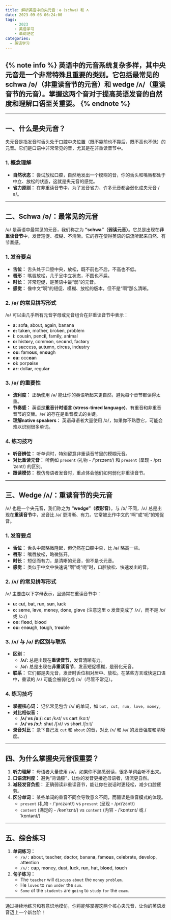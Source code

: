 ```yaml
---
title: 解析英语中的央元音：ə（schwa）和 ʌ
date: 2023-09-03 06:24:00
tags: 
    - 2023
    - 英语学习
    - 单词记忆
categories: 
  - 英语学习
---
```


{% note info %}
英语中的元音系统复杂多样，其中央元音是一个非常特殊且重要的类别。它包括最常见的 **schwa /ə/**（非重读音节的元音）和 **wedge /ʌ/**（重读音节的元音）。掌握这两个音对于提高英语发音的自然度和理解口语至关重要。
{% endnote %}
------

---

## 一、什么是央元音？

央元音是指发音时舌头处于口腔中央位置（既不靠前也不靠后，既不高也不低）的元音。它们是口语中非常常见的音，尤其是在非重读音节中。

### 1. 概念理解

*   **自然状态：** 尝试放松口腔，自然地发出一个模糊的音，你的舌头和嘴唇都处于中立、放松的状态，这就是央元音的感觉。
*   **省力原则：** 在非重读音节中，为了发音省力，许多元音都会弱化成央元音 /ə/。

---

## 二、Schwa /ə/：最常见的元音

/ə/ 是英语中最常见的元音，我们称之为 **“schwa”（弱读元音）**。它总是出现在**非重读音节**中，发音短促、模糊、不清晰。它的存在使得英语的语流听起来自然、有节奏感。

### 1. 发音要点

*   **舌位：** 舌头处于口腔中央，放松，既不前也不后，不高也不低。
*   **唇形：** 嘴唇放松，几乎呈中立状态，不圆也不扁。
*   **时长：** 非常短促，是英语中最“弱”的元音。
*   **感觉：** 像中文“啊”的短促、模糊、放松的版本，但不是“啊”那么清晰。

### 2. /ə/ 的常见拼写形式

/ə/ 可以由几乎所有元音字母或元音组合在非重读音节中表示：

*   **a:** sof**a**, about, again, banana
*   **e:** tak**e**n, moth**e**r, brok**e**n, problem
*   **i:** cous**i**n, penc**i**l, fam**i**ly, an**i**mal
*   **o:** hist**o**ry, comm**o**n, sec**o**nd, fact**o**ry
*   **u:** s**u**ccess, aut**u**mn, circ**u**s, ind**u**stry
*   **ou:** fam**ou**s, en**ou**gh
*   **ea:** occ**ea**n
*   **oi:** porp**oi**se
*   **ar:** doll**ar**, regul**ar**

### 3. /ə/ 的重要性

*   **流利度：** 正确使用 /ə/ 能让你的英语听起来更自然，避免每个音节都读得太重。
*   **节奏感：** 英语是**重音计时语言 (stress-timed language)**，有重音和非重音音节的交替。/ə/ 的存在是重音模式的关键。
*   **理解native speakers：** 英语母语者大量使用 /ə/，如果你不熟悉它，可能会难以识别很多单词。

### 4. 练习技巧

*   **听音辨位：** 听单词时，特别留意非重读音节里的模糊元音。
*   **对比重读元音：** 听例如 `present` (礼物 - /'prɛzənt/) 和 `present` (呈现 - /prɪˈzɛnt/) 的区别。
*   **跟读模仿：** 模仿母语者发音时，重点体会他们如何弱化非重读音节。

---

## 三、Wedge /ʌ/：重读音节的央元音

/ʌ/ 也是一个央元音，我们称之为 **“wedge”（楔形音）**。与 /ə/ 不同，/ʌ/ 总是出现在**重读音节**中，发音比 /ə/ 更清晰、有力。它常被比作中文的“啊”或“呃”的短促音。

### 1. 发音要点

*   **舌位：** 舌头中部略微隆起，但仍然在口腔中央，比 /ə/ 略高一些。
*   **唇形：** 嘴唇放松，略微张开。
*   **时长：** 短促而有力，是清晰的元音，但不是长元音。
*   **感觉：** 类似于中文中快速说“啊”或“呃”时，口腔放松、快速发出的音。

### 2. /ʌ/ 的常见拼写形式

/ʌ/ 主要由以下字母表示，且通常在重读音节中：

*   **u:** c**u**t, b**u**t, r**u**n, s**u**n, l**u**ck
*   **o:** s**o**me, l**o**ve, m**o**ney, d**o**ne, gl**o**ve (注意这里 o 发音变成了 /ʌ/，而不是 /ɒ/ 或 /ɔ:/)
*   **oo:** fl**oo**d, bl**oo**d
*   **ou:** en**ou**gh, t**ou**gh, tr**ou**ble

### 3. /ʌ/ 与 /ə/ 的区别与联系

*   **区别：**
    *   **/ʌ/:** 总是出现在**重读音节**，发音清晰有力。
    *   **/ə/:** 总是出现在**非重读音节**，发音短促模糊，是弱化元音。
*   **联系：** 它们都是央元音，发音时舌位相对居中、放松。在某些方言或快速口语中，重读的 /ʌ/ 可能会被弱化成 /ə/（尽管不常见）。

### 4. 练习技巧

*   **掌握核心词：** 记忆常见包含 /ʌ/ 的单词，如 `but, cut, run, love, money`。
*   **对比相似音：**
    *   **/ʌ/ vs /ɑː/:** c**u**t /kʌt/ vs c**ar**t /kɑːt/
    *   **/ʌ/ vs /ɔː/:** sh**u**t /ʃʌt/ vs sh**or**t /ʃɔːt/
*   **录音对比：** 录下自己发 `cut` 和 `about` 的音，对比 /ʌ/ 和 /ə/ 的发音强度和清晰度。

---

## 四、为什么掌握央元音很重要？

1.  **听力理解：** 母语者大量使用 /ə/，如果你不熟悉弱读，很多单词会听不出来。
2.  **口语流利度：** 避免“背诵腔”，让你的发音更接近母语者，语流更自然。
3.  **减轻发音负担：** 正确弱读非重读音节，能让你在说话时更轻松，减少口腔疲劳。
4.  **区分单词：** 某些单词的重音不同会导致意义不同，而弱读是重音模式的体现。
    *   `present` (礼物 - /'prɛzənt/) vs `present` (呈现 - /prɪˈzɛnt/)
    *   `content` (满足的 - /kənˈtɛnt/) vs `content` (内容 - /ˈkɒntɛnt/ 或 /ˈkɒntənt/)

---

## 五、综合练习

1.  **单词练习：**
    *   `/ə/:` **a**bout, teach**e**r, d**o**ctor, banan**a**, fam**ou**s, cel**e**brate, d**e**velop, att**e**ntion
    *   `/ʌ/:` c**u**p, m**o**ney, d**u**st, l**u**ck, r**u**n, h**u**t, bl**oo**d, t**ou**ch
2.  **句子练习：**
    *   The `teacher` will `discuss` `about` the `money` `problem`.
    *   He `loves` to `run` `under` the `sun`.
    *   `Some` of the `students` are `going` to `study` `for` the `exam`.

---

通过持续地练习和有意识地模仿，你将能够掌握这两个核心央元音，让你的英语发音迈上一个新台阶！

